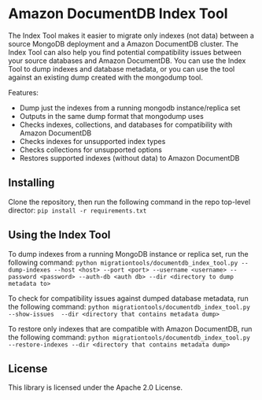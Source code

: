 # Amazon DocumentDB Index Tool 

The Index Tool makes it easier to migrate only indexes (not data) between a source MongoDB deployment and a Amazon DocumentDB  cluster. The Index Tool can also help you find potential compatibility issues between your source databases and Amazon DocumentDB. You can use the Index Tool to dump indexes and database metadata, or you can use the tool against an existing dump created with the mongodump tool.

Features:
 - Dump just the indexes from a running mongodb instance/replica set
 - Outputs in the same dump format that mongodump uses
 - Checks indexes, collections, and databases for compatibility with Amazon DocumentDB
 - Checks indexes for unsupported index types
 - Checks collections for unsupported options
 - Restores supported indexes (without data) to Amazon DocumentDB

## Installing
Clone the repository, then run the following command in the repo top-level director:
`pip install -r requirements.txt`

## Using the Index Tool
To dump indexes from a running MongoDB instance or replica set, run the following command:
`python migrationtools/documentdb_index_tool.py --dump-indexes --host <host> --port <port> --username <username> --password <password> --auth-db <auth db> --dir <directory to dump metadata to>`

To check for compatibility issues against dumped database metadata, run the following command:
`python migrationtools/documentdb_index_tool.py --show-issues  --dir <directory that contains metadata dump>`

To restore only indexes that are compatible with Amazon DocumentDB, run the following command:
`python migrationtools/documentdb_index_tool.py --restore-indexes --dir <directory that contains metadata dump>`

## License

This library is licensed under the Apache 2.0 License. 
